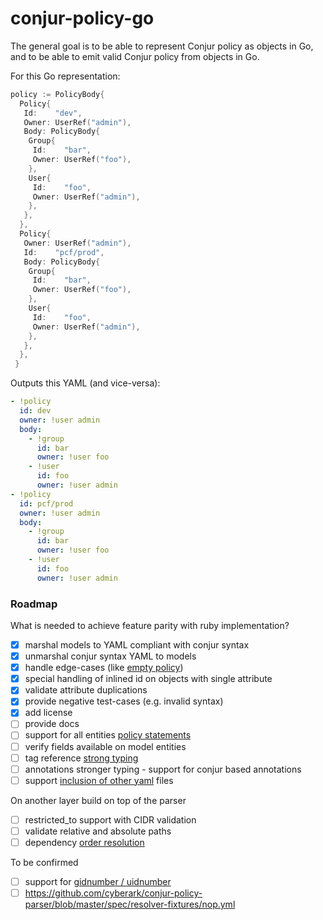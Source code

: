 # conjur-policy-go

The general goal is to be able to represent Conjur policy as objects in Go, and to be able to emit valid Conjur policy from objects in Go.

For this Go representation:

```go
policy := PolicyBody{
  Policy{
   Id:    "dev",
   Owner: UserRef("admin"),
   Body: PolicyBody{
    Group{
     Id:    "bar",
     Owner: UserRef("foo"),
    },
    User{
     Id:    "foo",
     Owner: UserRef("admin"),
    },
   },
  },
  Policy{
   Owner: UserRef("admin"),
   Id:    "pcf/prod",
   Body: PolicyBody{
    Group{
     Id:    "bar",
     Owner: UserRef("foo"),
    },
    User{
     Id:    "foo",
     Owner: UserRef("admin"),
    },
   },
  },
 }
```

Outputs this YAML (and vice-versa):

```yaml
- !policy
  id: dev
  owner: !user admin
  body:
    - !group
      id: bar
      owner: !user foo
    - !user
      id: foo
      owner: !user admin
- !policy
  id: pcf/prod
  owner: !user admin
  body:
    - !group
      id: bar
      owner: !user foo
    - !user
      id: foo
      owner: !user admin
```

### Roadmap

What is needed to achieve feature parity with ruby implementation?

- [x] marshal models to YAML compliant with conjur syntax
- [x] unmarshal conjur syntax YAML to models
- [x] handle edge-cases (like [empty policy](https://github.com/cyberark/conjur-policy-parser/blob/master/spec/round-trip/yaml/empty.expected.yml))
- [x] special handling of inlined id on objects with single attribute
- [x] validate attribute duplications
- [x] provide negative test-cases (e.g. invalid syntax)
- [x] add license
- [ ] provide docs
- [ ] support for all entities [policy statements](https://docs.conjur.org/Latest/en/Content/Operations/Policy/policy-statement-ref.htm?tocpath=Fundamentals%7CPolicy%7CPolicy%20statement%20reference%7C_____0)
- [ ] verify fields available on model entities
- [ ] tag reference [strong typing](https://docs.conjur.org/Latest/en/Content/Operations/Policy/statement-ref-permit.htm?tocpath=Fundamentals%7CPolicy%7CPolicy%20statement%20reference%7C_____8#Attributes)
- [ ] annotations stronger typing - support for conjur based annotations
- [ ] support [inclusion of other yaml](https://github.com/cyberark/conjur-policy-parser/blob/master/spec/round-trip/yaml/include.yml) files

On another layer build on top of the parser
- [ ] restricted_to support with CIDR validation
- [ ] validate relative and absolute paths
- [ ] dependency [order resolution](https://github.com/cyberark/conjur-policy-parser/blob/master/spec/resolver-fixtures/dependency-order.yml)

To be confirmed
- [ ] support for [gidnumber / uidnumber](https://github.com/cyberark/conjur-policy-parser/blob/master/spec/round-trip/yaml/org.yml)
- [ ] https://github.com/cyberark/conjur-policy-parser/blob/master/spec/resolver-fixtures/nop.yml

